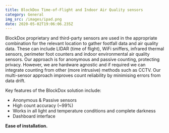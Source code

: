 ```yaml
---
title: BlockDox Time-of-Flight and Indoor Air Quality sensors
category: General
img_src: /images/ipad.png
date: 2020-05-02T19:06:06.235Z
---
```

<!--StartFragment-->

BlockDox proprietary and third-party sensors are used in the appropriate combination for the relevant location to gather footfall data and air quality data. These can include LIDAR (time of flight), WiFi sniffers, infrared thermal sensors, perimeter foot counters and indoor environmental air quality sensors. Our approach is for anonymous and passive counting, protecting privacy. However, we are hardware agnostic and if required we can integrate counting from other (more intrusive) methods such as CCTV. Our multi-sensor approach improves count reliability by minimising errors from data drift.

Key features of the BlockDox solution include:

* Anonymous & Passive sensors
* High count accuracy (~99%)
* Works in all light and temperature conditions and complete darkness
* Dashboard interface

**Ease of installation.**

<!--EndFragment-->

<!--EndFragment-->